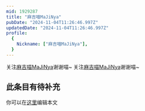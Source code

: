 ```yaml
---
mid: 1929287
title: "麻吉喵MaJiNya"
pubDate: "2024-11-04T11:26:46.997Z"
updatedDate: "2024-11-04T11:26:46.997Z"
profile:
  {
    Nickname: ["麻吉喵MaJiNya"],
  }
---
```


关注[麻吉喵MaJiNya](https://space.bilibili.com/1929287)谢谢喵~ 关注[麻吉喵MaJiNya](https://space.bilibili.com/1929287)谢谢喵~

## 此条目有待补充
你可以在[这里](https://github.com/Yuhanawa/VTuber.ICU-Content/edit/master/v/麻吉喵MaJiNya/index.md)编辑本文

